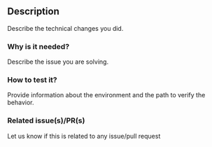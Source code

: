 <!--
Hello 👋 Thank you for submitting a pull request.

To help us merge your PR, make sure to follow the instructions below:

- Create or update the tests
- Create or update the documentation
- Refer to the issue you are closing in the PR description: Fix #issue
- Specify if the PR is ready to be merged or work in progress (by opening a draft PR)

Please ensure you read the Contributing Guide: https://github.com/linkb15/cms/blob/main/CONTRIBUTING.md
-->

## Description

Describe the technical changes you did.

### Why is it needed?

Describe the issue you are solving.

### How to test it?

Provide information about the environment and the path to verify the behavior.

### Related issue(s)/PR(s)

Let us know if this is related to any issue/pull request
